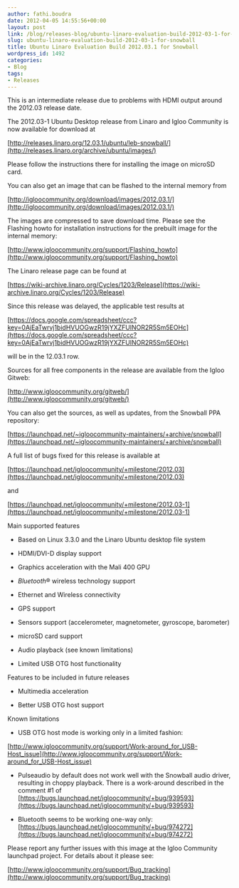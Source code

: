 ```yaml
---
author: fathi.boudra
date: 2012-04-05 14:55:56+00:00
layout: post
link: /blog/releases-blog/ubuntu-linaro-evaluation-build-2012-03-1-for-snowball/
slug: ubuntu-linaro-evaluation-build-2012-03-1-for-snowball
title: Ubuntu Linaro Evaluation Build 2012.03.1 for Snowball
wordpress_id: 1492
categories:
- Blog
tags:
- Releases
---
```


This is an intermediate release due to problems with HDMI output around the 2012.03 release date.

The 2012.03-1 Ubuntu Desktop release from Linaro and Igloo Community is now available for download at

[http://releases.linaro.org/12.03.1/ubuntu/leb-snowball/](http://releases.linaro.org/archive/ubuntu/images/)

Please follow the instructions there for installing the image on microSD card.

You can also get an image that can be flashed to the internal memory from

[http://igloocommunity.org/download/images/2012.03.1/](http://igloocommunity.org/download/images/2012.03.1/)

The images are compressed to save download time. Please see the Flashing howto for installation instructions for the prebuilt image for the internal memory:

[http://www.igloocommunity.org/support/Flashing_howto](http://www.igloocommunity.org/support/Flashing_howto)

The Linaro release page can be found at

[https://wiki-archive.linaro.org/Cycles/1203/Release](https://wiki-archive.linaro.org/Cycles/1203/Release)

Since this release was delayed, the applicable test results at

[https://docs.google.com/spreadsheet/ccc?key=0AjEaTwrvj1bidHVUOGwzR19jYXZFUlNOR2R5Sm5EOHc](https://docs.google.com/spreadsheet/ccc?key=0AjEaTwrvj1bidHVUOGwzR19jYXZFUlNOR2R5Sm5EOHc)

will be in the 12.03.1 row.

Sources for all free components in the release are available from the Igloo Gitweb:

[http://www.igloocommunity.org/gitweb/](http://www.igloocommunity.org/gitweb/)

You can also get the sources, as well as updates, from the Snowball PPA repository:

[https://launchpad.net/~igloocommunity-maintainers/+archive/snowball](https://launchpad.net/~igloocommunity-maintainers/+archive/snowball)

A full list of bugs fixed for this release is available at

[https://launchpad.net/igloocommunity/+milestone/2012.03](https://launchpad.net/igloocommunity/+milestone/2012.03)

and

[https://launchpad.net/igloocommunity/+milestone/2012.03-1](https://launchpad.net/igloocommunity/+milestone/2012.03-1)

Main supported features


  * Based on Linux 3.3.0 and the Linaro Ubuntu desktop file system


  * HDMI/DVI-D display support


  * Graphics acceleration with the Mali 400 GPU


  * _Bluetooth_® wireless technology support


  * Ethernet and Wireless connectivity


  * GPS support


  * Sensors support (accelerometer, magnetometer, gyroscope, barometer)


  * microSD card support


  * Audio playback (see known limitations)


  * Limited USB OTG host functionality


Features to be included in future releases


  * Multimedia acceleration


  * Better USB OTG host support


Known limitations

  * USB OTG host mode is working only in a limited fashion:

[http://www.igloocommunity.org/support/Work-around_for_USB-Host_issue](http://www.igloocommunity.org/support/Work-around_for_USB-Host_issue)


  * Pulseaudio by default does not work well with the Snowball audio
driver, resulting in choppy playback. There is a work-around described
in the comment #1 of
[https://bugs.launchpad.net/igloocommunity/+bug/939593](https://bugs.launchpad.net/igloocommunity/+bug/939593)


  * Bluetooth seems to be working one-way only:
[https://bugs.launchpad.net/igloocommunity/+bug/974272](https://bugs.launchpad.net/igloocommunity/+bug/974272)


Please report any further issues with this image at the Igloo Community launchpad project. For details about it please see:

[http://www.igloocommunity.org/support/Bug_tracking](http://www.igloocommunity.org/support/Bug_tracking)
